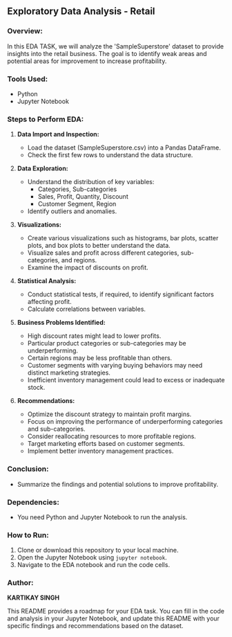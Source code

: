 ## Exploratory Data Analysis - Retail

### Overview:
In this EDA TASK, we will analyze the 'SampleSuperstore' dataset to provide insights into the retail business. The goal is to identify weak areas and potential areas for improvement to increase profitability.

### Tools Used:
- Python
- Jupyter Notebook

### Steps to Perform EDA:

1. **Data Import and Inspection:**
   - Load the dataset (SampleSuperstore.csv) into a Pandas DataFrame.
   - Check the first few rows to understand the data structure.

2. **Data Exploration:**
   - Understand the distribution of key variables:
     - Categories, Sub-categories
     - Sales, Profit, Quantity, Discount
     - Customer Segment, Region
   - Identify outliers and anomalies.

3. **Visualizations:**
   - Create various visualizations such as histograms, bar plots, scatter plots, and box plots to better understand the data.
   - Visualize sales and profit across different categories, sub-categories, and regions.
   - Examine the impact of discounts on profit.

4. **Statistical Analysis:**
   - Conduct statistical tests, if required, to identify significant factors affecting profit.
   - Calculate correlations between variables.

5. **Business Problems Identified:**
   - High discount rates might lead to lower profits.
   - Particular product categories or sub-categories may be underperforming.
   - Certain regions may be less profitable than others.
   - Customer segments with varying buying behaviors may need distinct marketing strategies.
   - Inefficient inventory management could lead to excess or inadequate stock.

6. **Recommendations:**
   - Optimize the discount strategy to maintain profit margins.
   - Focus on improving the performance of underperforming categories and sub-categories.
   - Consider reallocating resources to more profitable regions.
   - Target marketing efforts based on customer segments.
   - Implement better inventory management practices.

### Conclusion:

- Summarize the findings and potential solutions to improve profitability.

### Dependencies:
- You need Python and Jupyter Notebook to run the analysis.

### How to Run:
1. Clone or download this repository to your local machine.
2. Open the Jupyter Notebook using `jupyter notebook`.
3. Navigate to the EDA notebook and run the code cells.

### Author:
**KARTIKAY SINGH**



This README provides a roadmap for your EDA task. You can fill in the code and analysis in your Jupyter Notebook, and update this README with your specific findings and recommendations based on the dataset.
